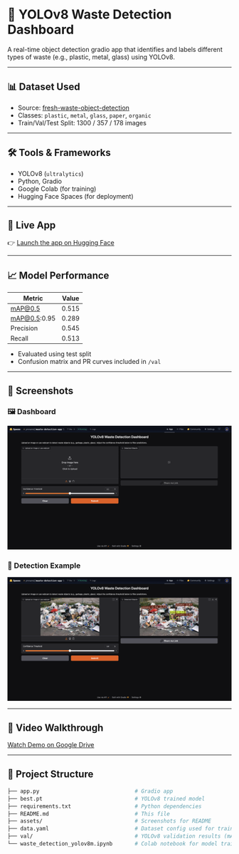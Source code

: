 # 🧠 YOLOv8 Waste Detection Dashboard

A real-time object detection gradio app that identifies and labels different types of waste (e.g., plastic, metal, glass) using YOLOv8.

---

## 📊 Dataset Used
- Source: [fresh-waste-object-detection](https://universe.roboflow.com/workspace-4fppt/fresh-waste-object-detection/dataset/3)
- Classes: `plastic`, `metal`, `glass`, `paper`, `organic`
- Train/Val/Test Split: 1300 / 357 / 178 images

---

## 🛠️ Tools & Frameworks
- YOLOv8 (`ultralytics`)
- Python, Gradio
- Google Colab (for training)
- Hugging Face Spaces (for deployment)

---

## 🚀 Live App
👉 [Launch the app on Hugging Face](https://huggingface.co/spaces/ymnamd/waste-detection-app)

---

## 📈 Model Performance
| Metric         | Value     |
|----------------|-----------|
| mAP@0.5        | 0.515     |
| mAP@0.5:0.95   | 0.289     |
| Precision      | 0.545     |
| Recall         | 0.513     |

- Evaluated using test split
- Confusion matrix and PR curves included in `/val`

---

## 📸 Screenshots

### 🖼️ Dashboard
![UI Screenshot](assets/dashboard.png)

### 🧪 Detection Example
![Detection Result](assets/detection.png)

---

## 🎥 Video Walkthrough
[Watch Demo on Google Drive](https://drive.google.com/file/d/1DyzLLwsEoesYDc3ZMQQ-KJdPsIuOxD5j/view?usp=sharing)

---

## 📁 Project Structure

```bash
├── app.py                              # Gradio app
├── best.pt                             # YOLOv8 trained model
├── requirements.txt                    # Python dependencies
├── README.md                           # This file
├── assets/                             # Screenshots for README
├── data.yaml                           # Dataset config used for training
├── val/                                # YOLOv8 validation results (mAP, confusion matrix, etc.)
└── waste_detection_yolov8m.ipynb       # Colab notebook for model training